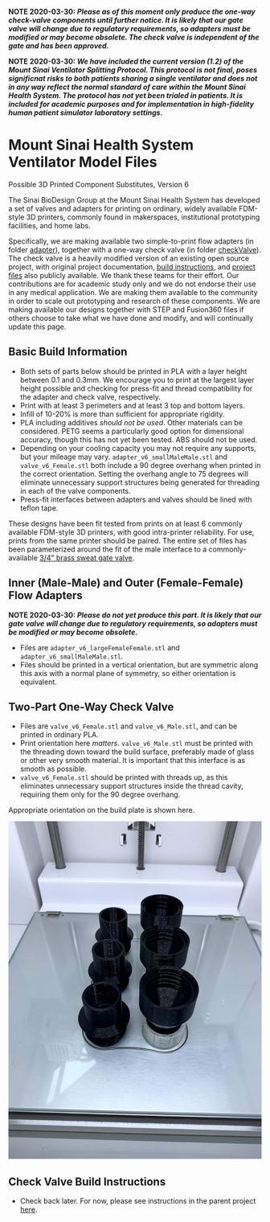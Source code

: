 **NOTE 2020-03-30: *Please as of this moment only produce the one-way check-valve components until further notice. It is likely that our gate valve will change due to regulatory requirements, so adapters must be modified or may become obsolete. The check valve is independent of the gate and has been approved.***

**NOTE 2020-03-30: *We have included the current version (1.2) of the Mount Sinai Ventilator Splitting Protocol. This protocol is not final, poses significnat risks to both patients sharing a single ventilator and does not in any way reflect the normal standard of care within the Mount Sinai Health System. The protocol has not yet been trialed in patients. It is included for academic purposes and for implementation in high-fidelity human patient simulator laboratory settings.***

# Mount Sinai Health System Ventilator Model Files
Possible 3D Printed Component Substitutes, Version 6

The Sinai BioDesign Group at the Mount Sinai Health System has developed a set of valves and adapters for printing on ordinary, widely available FDM-style 3D printers, commonly found in makerspaces, institutional prototyping facilities, and home labs. 

Specifically, we are making available two simple-to-print flow adapters (in folder [adapter](https://github.com/acoastalfog/sinai-ventilator-components/blob/master)), together with a one-way check valve (in folder [checkValve](https://github.com/acoastalfog/sinai-ventilator-components/blob/master/checkValve)). The check valve is a heavily modified version of an existing open source project, with original project documentation, [build instructions](https://youtu.be/sCIX3egYKQM), and [project files](https://cad.onshape.com/documents/5c996e71d2872726995198bf/w/40c80b6ee82124a954fda09d/e/5520dc2a611624c9350b6dc1) also publicly available. We thank these teams for their effort. Our contributions are for academic study only and we do not endorse their use in any medical application. We are making them available to the community in order to scale out prototyping and research of these components. We are making available our designs together with STEP and Fusion360 files if others choose to take what we have done and modify, and will continually update this page.

## Basic Build Information
* Both sets of parts below should be printed in PLA with a layer height between 0.1 and 0.3mm. We encourage you to print at the largest layer height possible and checking for press-fit and thread compatibility for the adapter and check valve, respectively.
* Print with at least 3 perimeters and at least 3 top and bottom layers.
* Infill of 10-20% is more than sufficient for appropriate rigidity. 
* PLA including additives *should not be used*. Other materials can be considered. PETG seems a particularly good option for dimensional accuracy, though this has not yet been tested. ABS should not be used.
* Depending on your cooling capacity you may not require any supports, but your mileage may vary. `adapter_v6_smallMaleMale.stl` and `valve_v6_Female.stl` both include a 90 degree overhang when printed in the correct orientation. Setting the overhang angle to 75 degrees will eliminate unnecessary support structures being generated for threading in each of the valve components.
* Press-fit interfaces between adapters and valves should be lined with teflon tape.

These designs have been fit tested from prints on at least 6 commonly available FDM-style 3D printers, with good intra-printer reliability. For use, prints from the same printer should be paired. The entire set of files has been parameterized around the fit of the male interface to a commonly-available [3/4" brass sweat gate valve](https://www.homedepot.com/p/Everbilt-3-4-in-Brass-Sweat-x-Sweat-Gate-Valve-170-4-34-EB/308593230).

## Inner (Male-Male) and Outer (Female-Female) Flow Adapters
**NOTE 2020-03-30: *Please do not yet produce this part. It is likely that our gate valve will change due to regulatory requirements, so adapters must be modified or may become obsolete.***
* Files are `adapter_v6_largeFemaleFemale.stl` and `adapter_v6_smallMaleMale.stl`.
* Files should be printed in a vertical orientation, but are symmetric along this axis with a normal plane of symmetry, so either orientation is equivalent. 

## Two-Part One-Way Check Valve
* Files are `valve_v6_Female.stl` and `valve_v6_Male.stl`, and can be printed in ordinary PLA.
* Print orientation here *matters*. `valve_v6_Male.stl` must be printed with the threading down toward the build surface, preferably made of glass or other very smooth material. It is important that this interface is as smooth as possible.
* `valve_v6_Female.stl` should be printed with threads up, as this eliminates unnecessary support structures inside the thread cavity, requiring them only for the 90 degree overhang.

Appropriate orientation on the build plate is shown here.

![Check Valve On Glass Build Plate](https://github.com/acoastalfog/sinai-ventilator-components/blob/master/media/checkValveOnPlate.jpg)

## Check Valve Build Instructions
* Check back later. For now, please see instructions in the parent project [here](https://youtu.be/sCIX3egYKQM).

